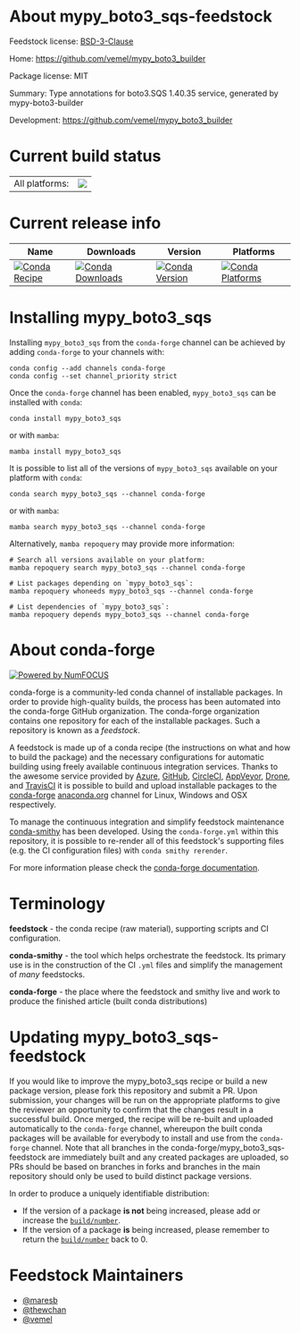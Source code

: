 About mypy_boto3_sqs-feedstock
==============================

Feedstock license: [BSD-3-Clause](https://github.com/conda-forge/mypy_boto3_sqs-feedstock/blob/main/LICENSE.txt)

Home: https://github.com/vemel/mypy_boto3_builder

Package license: MIT

Summary: Type annotations for boto3.SQS 1.40.35 service, generated by mypy-boto3-builder

Development: https://github.com/vemel/mypy_boto3_builder

Current build status
====================


<table><tr><td>All platforms:</td>
    <td>
      <a href="https://dev.azure.com/conda-forge/feedstock-builds/_build/latest?definitionId=12746&branchName=main">
        <img src="https://dev.azure.com/conda-forge/feedstock-builds/_apis/build/status/mypy_boto3_sqs-feedstock?branchName=main">
      </a>
    </td>
  </tr>
</table>

Current release info
====================

| Name | Downloads | Version | Platforms |
| --- | --- | --- | --- |
| [![Conda Recipe](https://img.shields.io/badge/recipe-mypy__boto3__sqs-green.svg)](https://anaconda.org/conda-forge/mypy_boto3_sqs) | [![Conda Downloads](https://img.shields.io/conda/dn/conda-forge/mypy_boto3_sqs.svg)](https://anaconda.org/conda-forge/mypy_boto3_sqs) | [![Conda Version](https://img.shields.io/conda/vn/conda-forge/mypy_boto3_sqs.svg)](https://anaconda.org/conda-forge/mypy_boto3_sqs) | [![Conda Platforms](https://img.shields.io/conda/pn/conda-forge/mypy_boto3_sqs.svg)](https://anaconda.org/conda-forge/mypy_boto3_sqs) |

Installing mypy_boto3_sqs
=========================

Installing `mypy_boto3_sqs` from the `conda-forge` channel can be achieved by adding `conda-forge` to your channels with:

```
conda config --add channels conda-forge
conda config --set channel_priority strict
```

Once the `conda-forge` channel has been enabled, `mypy_boto3_sqs` can be installed with `conda`:

```
conda install mypy_boto3_sqs
```

or with `mamba`:

```
mamba install mypy_boto3_sqs
```

It is possible to list all of the versions of `mypy_boto3_sqs` available on your platform with `conda`:

```
conda search mypy_boto3_sqs --channel conda-forge
```

or with `mamba`:

```
mamba search mypy_boto3_sqs --channel conda-forge
```

Alternatively, `mamba repoquery` may provide more information:

```
# Search all versions available on your platform:
mamba repoquery search mypy_boto3_sqs --channel conda-forge

# List packages depending on `mypy_boto3_sqs`:
mamba repoquery whoneeds mypy_boto3_sqs --channel conda-forge

# List dependencies of `mypy_boto3_sqs`:
mamba repoquery depends mypy_boto3_sqs --channel conda-forge
```


About conda-forge
=================

[![Powered by
NumFOCUS](https://img.shields.io/badge/powered%20by-NumFOCUS-orange.svg?style=flat&colorA=E1523D&colorB=007D8A)](https://numfocus.org)

conda-forge is a community-led conda channel of installable packages.
In order to provide high-quality builds, the process has been automated into the
conda-forge GitHub organization. The conda-forge organization contains one repository
for each of the installable packages. Such a repository is known as a *feedstock*.

A feedstock is made up of a conda recipe (the instructions on what and how to build
the package) and the necessary configurations for automatic building using freely
available continuous integration services. Thanks to the awesome service provided by
[Azure](https://azure.microsoft.com/en-us/services/devops/), [GitHub](https://github.com/),
[CircleCI](https://circleci.com/), [AppVeyor](https://www.appveyor.com/),
[Drone](https://cloud.drone.io/welcome), and [TravisCI](https://travis-ci.com/)
it is possible to build and upload installable packages to the
[conda-forge](https://anaconda.org/conda-forge) [anaconda.org](https://anaconda.org/)
channel for Linux, Windows and OSX respectively.

To manage the continuous integration and simplify feedstock maintenance
[conda-smithy](https://github.com/conda-forge/conda-smithy) has been developed.
Using the ``conda-forge.yml`` within this repository, it is possible to re-render all of
this feedstock's supporting files (e.g. the CI configuration files) with ``conda smithy rerender``.

For more information please check the [conda-forge documentation](https://conda-forge.org/docs/).

Terminology
===========

**feedstock** - the conda recipe (raw material), supporting scripts and CI configuration.

**conda-smithy** - the tool which helps orchestrate the feedstock.
                   Its primary use is in the construction of the CI ``.yml`` files
                   and simplify the management of *many* feedstocks.

**conda-forge** - the place where the feedstock and smithy live and work to
                  produce the finished article (built conda distributions)


Updating mypy_boto3_sqs-feedstock
=================================

If you would like to improve the mypy_boto3_sqs recipe or build a new
package version, please fork this repository and submit a PR. Upon submission,
your changes will be run on the appropriate platforms to give the reviewer an
opportunity to confirm that the changes result in a successful build. Once
merged, the recipe will be re-built and uploaded automatically to the
`conda-forge` channel, whereupon the built conda packages will be available for
everybody to install and use from the `conda-forge` channel.
Note that all branches in the conda-forge/mypy_boto3_sqs-feedstock are
immediately built and any created packages are uploaded, so PRs should be based
on branches in forks and branches in the main repository should only be used to
build distinct package versions.

In order to produce a uniquely identifiable distribution:
 * If the version of a package **is not** being increased, please add or increase
   the [``build/number``](https://docs.conda.io/projects/conda-build/en/latest/resources/define-metadata.html#build-number-and-string).
 * If the version of a package **is** being increased, please remember to return
   the [``build/number``](https://docs.conda.io/projects/conda-build/en/latest/resources/define-metadata.html#build-number-and-string)
   back to 0.

Feedstock Maintainers
=====================

* [@maresb](https://github.com/maresb/)
* [@thewchan](https://github.com/thewchan/)
* [@vemel](https://github.com/vemel/)

